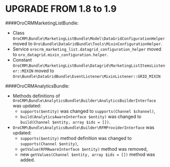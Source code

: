 UPGRADE FROM 1.8 to 1.9
=======================

####OroCRMMarketingListBundle:

- Class `OroCRM\Bundle\MarketingListBundle\Model\DataGridConfigurationHelper` moved to `Oro\Bundle\DataGridBundle\Tools\MixinConfigurationHelper`.
- Service `orocrm_marketing_list.datagrid_configuration_helper` moved to `oro_datagrid.mixin_configuration.helper`.
- Constant `OroCRM\Bundle\MarketingListBundle\Datagrid\MarketingListItemsListener::MIXIN` moved to `Oro\Bundle\DataGridBundle\EventListener\MixinListener::GRID_MIXIN`

####OroCRMAnalyticsBundle:

- Methods definitions of `OroCRM\Bundle\AnalyticsBundle\Builder\AnalyticsBuilderInterface` was updated:
    - `supports($entity)` was changed to `supports(Channel $channel)`,
    - `build(AnalyticsAwareInterface $entity)` was changed to `build(Channel $entity, array $ids = [])`.
- `OroCRM\Bundle\AnalyticsBundle\Builder\RFMProviderInterface` was updated:
    - `supports($entity)` method definition was changed to `supports(Channel $entity)`,
    - `getValue(RFMAwareInterface $entity)` method was removed, 
    - new `getValues(Channel $entity, array $ids = [])` method was added. 
